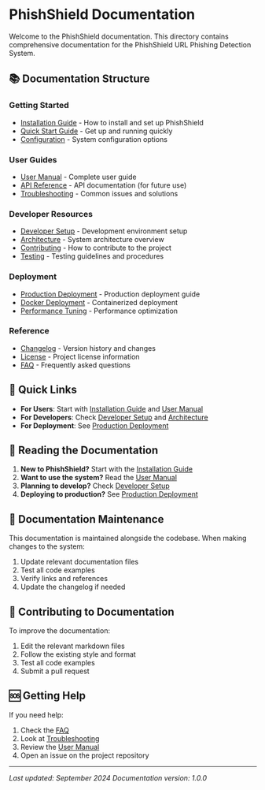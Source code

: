 # PhishShield Documentation

Welcome to the PhishShield documentation. This directory contains comprehensive documentation for the PhishShield URL Phishing Detection System.

## 📚 Documentation Structure

### Getting Started
- [Installation Guide](installation.md) - How to install and set up PhishShield
- [Quick Start Guide](quickstart.md) - Get up and running quickly
- [Configuration](configuration.md) - System configuration options

### User Guides
- [User Manual](user-manual.md) - Complete user guide
- [API Reference](api-reference.md) - API documentation (for future use)
- [Troubleshooting](troubleshooting.md) - Common issues and solutions

### Developer Resources
- [Developer Setup](developer-setup.md) - Development environment setup
- [Architecture](architecture.md) - System architecture overview
- [Contributing](contributing.md) - How to contribute to the project
- [Testing](testing.md) - Testing guidelines and procedures

### Deployment
- [Production Deployment](deployment.md) - Production deployment guide
- [Docker Deployment](docker.md) - Containerized deployment
- [Performance Tuning](performance.md) - Performance optimization

### Reference
- [Changelog](changelog.md) - Version history and changes
- [License](license.md) - Project license information
- [FAQ](faq.md) - Frequently asked questions

## 🚀 Quick Links

- **For Users**: Start with [Installation Guide](installation.md) and [User Manual](user-manual.md)
- **For Developers**: Check [Developer Setup](developer-setup.md) and [Architecture](architecture.md)
- **For Deployment**: See [Production Deployment](deployment.md)

## 📖 Reading the Documentation

1. **New to PhishShield?** Start with the [Installation Guide](installation.md)
2. **Want to use the system?** Read the [User Manual](user-manual.md)
3. **Planning to develop?** Check [Developer Setup](developer-setup.md)
4. **Deploying to production?** See [Production Deployment](deployment.md)

## 🔧 Documentation Maintenance

This documentation is maintained alongside the codebase. When making changes to the system:

1. Update relevant documentation files
2. Test all code examples
3. Verify links and references
4. Update the changelog if needed

## 📝 Contributing to Documentation

To improve the documentation:

1. Edit the relevant markdown files
2. Follow the existing style and format
3. Test all code examples
4. Submit a pull request

## 🆘 Getting Help

If you need help:

1. Check the [FAQ](faq.md)
2. Look at [Troubleshooting](troubleshooting.md)
3. Review the [User Manual](user-manual.md)
4. Open an issue on the project repository

---

*Last updated: September 2024*
*Documentation version: 1.0.0*
